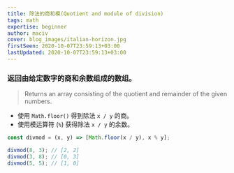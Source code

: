 ```yaml
---
title: 除法的商和模(Quotient and module of division)
tags: math
expertise: beginner
author: maciv
cover: blog_images/italian-horizon.jpg
firstSeen: 2020-10-07T23:59:13+03:00
lastUpdated: 2020-10-07T23:59:13+03:00
---
```


### 返回由给定数字的商和余数组成的数组。
> Returns an array consisting of the quotient and remainder of the given numbers.

- 使用 `Math.floor()` 得到除法 `x / y` 的商。
- 使用模运算符 (`%`) 获得除法 `x / y` 的余数。

```js
const divmod = (x, y) => [Math.floor(x / y), x % y];
```

```js
divmod(8, 3); // [2, 2]
divmod(3, 8); // [0, 3]
divmod(5, 5); // [1, 0]
```
